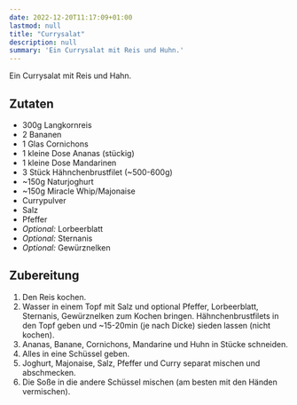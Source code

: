 ```yaml
---
date: 2022-12-20T11:17:09+01:00
lastmod: null
title: "Currysalat"
description: null
summary: 'Ein Currysalat mit Reis und Huhn.'
---
```


Ein Currysalat mit Reis und Hahn.

## Zutaten

- 300g Langkornreis
- 2 Bananen
- 1 Glas Cornichons
- 1 kleine Dose Ananas (stückig)
- 1 kleine Dose Mandarinen
- 3 Stück Hähnchenbrustfilet (~500-600g)
- ~150g Naturjoghurt
- ~150g Miracle Whip/Majonaise
- Currypulver
- Salz
- Pfeffer
- *Optional:* Lorbeerblatt
- *Optional:* Sternanis
- *Optional:* Gewürznelken

## Zubereitung

1. Den Reis kochen.
2. Wasser in einem Topf mit Salz und optional Pfeffer, Lorbeerblatt, Sternanis, Gewürznelken zum
   Kochen bringen.
   Hähnchenbrustfilets in den Topf geben und ~15-20min (je nach Dicke) sieden lassen (nicht kochen).
3. Ananas, Banane, Cornichons, Mandarine und Huhn in Stücke schneiden.
4. Alles in eine Schüssel geben.
5. Joghurt, Majonaise, Salz, Pfeffer und Curry separat mischen und abschmecken.
6. Die Soße in die andere Schüssel mischen (am besten mit den Händen vermischen).
